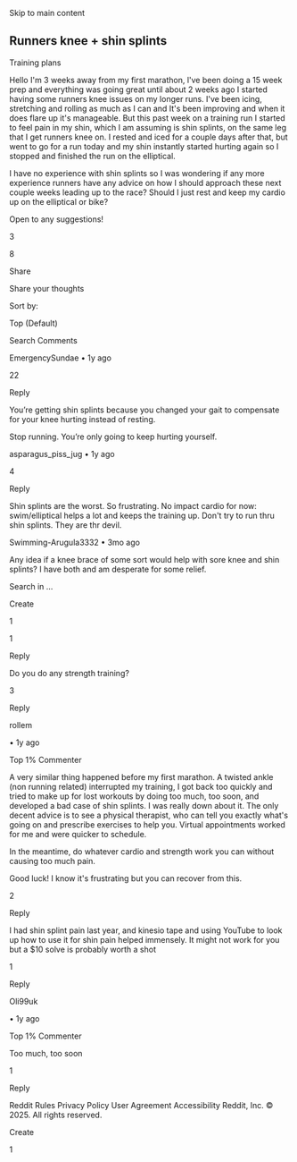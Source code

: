 Skip to main content

<!-- image -->

<!-- image -->

<!-- image -->

## Runners knee + shin splints

Training plans

Hello I'm 3 weeks away from my first marathon, l've been doing a 15 week prep and everything was going great until about 2 weeks ago I started having some runners knee issues on my longer runs. I've been icing, stretching and rolling as much as I can and It's been improving and when it does flare up it's manageable. But this past week on a training run I started to feel pain in my shin, which I am assuming is shin splints, on the same leg that I get runners knee on. I rested and iced for a couple days after that, but went to go for a run today and my shin instantly started hurting again so I stopped and finished the run on the elliptical.

I have no experience with shin splints so I was wondering if any more experience runners have any advice on how I should approach these next couple weeks leading up to the race? Should I just rest and keep my cardio up on the elliptical or bike?

Open to any suggestions!

<!-- image -->

<!-- image -->

<!-- image -->

<!-- image -->

3

8

Share

Share your thoughts

Sort by:

Top (Default)

Search Comments

EmergencySundae • 1y ago

22

Reply

Youʼre getting shin splints because you changed your gait to compensate for your knee hurting instead of resting.

Stop running. Youʼre only going to keep hurting yourself.

asparagus\_piss\_jug • 1y ago

4

Reply

Shin splints are the worst. So frustrating. No impact cardio for now: swim/elliptical helps a lot and keeps the training up. Don't try to run thru shin splints. They are thr devil.

Swimming-Arugula3332 • 3mo ago

Any idea if a knee brace of some sort would help with sore knee and shin splints? I have both and am desperate for some relief.

Search in …

<!-- image -->

Create

1

<!-- image -->

<!-- image -->

<!-- image -->

1

Reply

<!-- image -->

<!-- image -->

<!-- image -->

<!-- image -->

Do you do any strength training?

3

Reply

<!-- image -->

rollem

• 1y ago

<!-- image -->

Top 1% Commenter

A very similar thing happened before my first marathon. A twisted ankle (non running related) interrupted my training, I got back too quickly and tried to make up for lost workouts by doing too much, too soon, and developed a bad case of shin splints. I was really down about it. The only decent advice is to see a physical therapist, who can tell you exactly what's going on and prescribe exercises to help you. Virtual appointments worked for me and were quicker to schedule.

In the meantime, do whatever cardio and strength work you can without causing too much pain.

Good luck! I know it's frustrating but you can recover from this.

2

Reply

<!-- image -->

I had shin splint pain last year, and kinesio tape and using YouTube to look up how to use it for shin pain helped immensely. It might not work for you but a $10 solve is probably worth a shot

1

Reply

Oli99uk

• 1y ago

<!-- image -->

Top 1% Commenter

Too much, too soon

1

Reply

Reddit Rules Privacy Policy User Agreement Accessibility Reddit, Inc. © 2025. All rights reserved.

Create

1

<!-- image -->

<!-- image -->